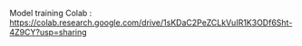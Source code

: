 Model training Colab : https://colab.research.google.com/drive/1sKDaC2PeZCLkVuIR1K3ODf6Sht-4Z9CY?usp=sharing
